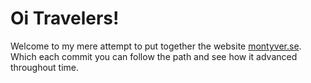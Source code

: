 # Oi Travelers!

Welcome to my mere attempt to put together the website [montyver.se](https://montyver.se).
Which each commit you can follow the path and see how it advanced throughout time.

